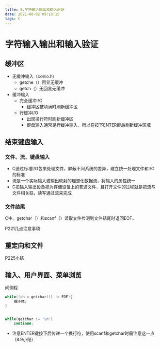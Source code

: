 ```yaml
---
title: 8.字符输入输出和输入验证
date: 2021-08-02 09:18:15
tags: C
---
```


# 字符输入输出和输入验证

## 缓冲区

- 无缓冲输入（conio.h)
    - getche（）回显无缓冲
    - getch（）无回显无缓冲
- 缓冲输入
    - 完全缓冲I/O
        - 缓冲区被填满时刷新缓冲区
    - 行缓冲I/O
        - 出现换行符时刷新缓冲区
        - 键盘输入通常是行缓冲输入，所以在按下ENTER键后刷新缓冲区域

## 结束键盘输入

### 文件、流、键盘输入

- C通过标准I/O包来处理文件，屏蔽不同系统的差异，建立统一处理文件和I/O的标准
- 流是一个实际输入或输出映射的理想化数据流，将输入的属性统一
- C把输入输出设备视为存储设备上的普通文件，且打开文件的过程就是把流与文件相关联，读写通过流来完成

### 文件结尾

C中。getchar（）和scanf（）读取文件检测到文件结尾时返回EOF。

P221几点注意事项



## 重定向和文件

P225小结



## 输入、用户界面、菜单浏览

间例程

```c
while((ch = getchar()) != EOF){
	循环体;
}


while(getchar != '\n')
    continue;
```

- 注意ENTER键按下后传递一个换行符，使用scanf和getchar时需注意这一点（8.9小结）